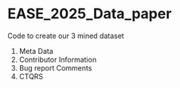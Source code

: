 # EASE_2025_Data_paper
Code to create our 3 mined dataset 
1) Meta Data
2) Contributor Information
3) Bug report Comments
4) CTQRS
